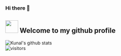 ### Hi there 👋 

## <img height="40" src="https://raw.githubusercontent.com/innng/innng/master/assets/kyubey.gif"/> Welcome to my github profile

<div align="center">
<src="https://github.com/RaghavK16/RaghavK16/blob/master/octo.gif"/ alt="GitHub Logo" width="150" height="150">
</div>


<!--
**Mrunal-G/Mrunal-G** is a ✨ _special_ ✨ repository because its `README.md` (this file) appears on your GitHub profile.

Here are some ideas to get you started:

- 🔭 I’m currently working on ...
- 🌱 I’m currently learning ...
- 👯 I’m looking to collaborate on ...
- 🤔 I’m looking for help with ...
- 💬 Ask me about ...
- 📫 How to reach me: ...
- 😄 Pronouns: ...
- ⚡ Fun fact: ...

github-readme-stats-tau-dusky.vercel.app

-->

![Kunal's github stats](https://github-readme-stats-tau-dusky.vercel.app/api?username=Mrunal-G&show_icons=true&hide_border=true)
<br />
![visitors](https://visitor-badge.laobi.icu/badge?page_id=Mrunal-G.Mrunal-G)
